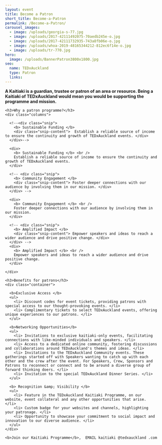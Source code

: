 ```yaml
---
layout: event
title: Become a Patron
short_title: Become-a-Patron
permalink: /Become-a-Patron/
carousel_images:
  - image: /uploads/georgia-s-77.jpg
  - image: /uploads/2017-42111492075-70aedb245e-o.jpg
  - image: /uploads/2017-42111732935-743a8fb06e-o.jpg
  - image: /uploads/whoa-2019-48165344212-812ec6f14e-o.jpg
  - image: /uploads/tr-770.jpg
hero:
  image: /uploads/BannerPatron3800x1800.jpg
seo:
  name: TEDxAuckland
  type: Patron
  links:
---
```

<style>
  .header-section, .carousel {
    max-width: 1200px;
    width: 100%;
    background-color: #d9d9d9;
    display: flex;
    justify-content: space-between;
    margin: 0 auto; /* Center the header */
  }
  <!--.left-column {-->
  <!--  width: 50%;-->
  <!--  padding: 4em;-->
  <!--  box-sizing: border-box;-->
  <!--  align-content: center;-->
  <!--  display: flex;-->
  <!--  flex-direction: column;-->
  <!--  justify-content: center;-->
  <!--}-->
  <!--.left-column img {-->
  <!--  max-width: 400px; /* or your preferred size */-->
  <!--  width: 100%;-->
  <!--  height: auto;-->
  <!--}-->
  <!--.left-column p {-->
  <!--  /* Styling for your paragraph */-->
  <!--}-->
  <!--.left-column button {-->
  <!--  background-color: red;-->
  <!--  color: white;-->
  <!--  border: none;-->
  <!--  padding: 10px 20px;-->
  <!--  cursor: pointer;-->
  <!--  text-transform: uppercase;-->
  <!--  width: 170px;-->
  <!--  /* Add any additional button styling here */-->
  <!--}-->
  <!--.right-column {-->
  <!--  width: 50%;-->
  <!--  position: relative;-->
  <!--  padding: 4em;-->
  <!--  box-sizing: border-box;-->
  <!--}-->
  <!--.right-column img {-->
  <!--  width: 100%;-->
  <!--  height: auto;-->
  <!--  position: relative;-->
  <!--  z-index: 2;-->
  <!--  box-shadow: 7px 7px 0 0 #be0000;-->
  <!--}-->
  .patron-subheader {
    font-style: italic;
    font-size: 42px;
    font-weight: 300;
    margin-top: 0px;
    margin-bottom: 10px;
  }

  .columns {
    display: flex;
    flex-direction: row;
    justify-content: space-around;
  }
  .snip {
    width: 25%;
  }

  .section h3 {
    margin: 30px 0 10px;
    text-transform: capitalize;
    font-size: 20px;
    font-weight: 400;
  }

  .section h4 {
    margin: 2rem 0 0rem;
    padding-bottom: 0.3rem;
    font-size: 15px;
    font-weight: 600;
  }

  li {
    margin-left: 26px;
  }

  ul {
    padding-top: 10px;
  }

  section {
    min-height: 0;
  }
  .event-info__content {
    padding: 0;
    flex: 1 1 auto;
  }

  .content ul {
    list-style: disc;
  }

  .content img {
    max-width: 100%;
    margin: 0;
  }

  .section-heading--speakers {
    display: none;
  }

</style>

<!--<section class="header-section container">--> <!--  <div class="left-column">-->

<!--    <img src="https://tedxauckland.com/assets/images/tedx-auckland-logo-black.svg" alt="Logo" />--> <!--    <h2 class="patron-subheader">Kaitiaki Programme</h2>--> <!--    <p>Join the conversation and community of creating a safe space to share great ideas that solve the problems we face.</p>--> <!--    <button>Find Out More</button>--> <!--  </div>--> <!--  <div class="right-column">--> <!--    <img src="https://fastly.picsum.photos/id/1/5000/3333.jpg?hmac=Asv2DU3rA_5D1xSe22xZK47WEAN0wjWeFOhzd13ujW4" alt="Main Image" />--> <!--  </div>--> <!--</section>-->

<section class="section">
    <b>A Kaitiaki is a guardian, trustee or patron of an area or resource. Being a Kaitiaki of TEDxAuckland would mean you would be supporting the programme and mission.</b>

  <!--<div class="container">-->
    <h3>Why a patron programme?</h3>
    <div class="columns">
    
      <!--<div class="snip">
        <b> Sustainable Funding </b>
        <div class="snip-content">  Establish a reliable source of income to ensure the continuity and growth of TEDxAuckland events. </div>
      </div>-->
      
      <div>
        <b> Sustainable Funding </b> <br />
        Establish a reliable source of income to ensure the continuity and growth of TEDxAuckland events.
      </div>
      
      <!-- <div class="snip">
        <b> Community Engagement </b>
        <div class="snip-content"> Foster deeper connections with our audience by involving them in our mission. </div>
      </div> -->
      
      <div>
        <b> Community Engagement </b> <br />
        Foster deeper connections with our audience by involving them in our mission.
      </div>
      
      <!-- <div class="snip">
        <b> Amplified Impact </b>
        <div class="snip-content"> Empower speakers and ideas to reach a wider audience and drive positive change. </div>
      </div> -->
      <div>
        <b> Amplified Impact </b> <br />
        Empower speakers and ideas to reach a wider audience and drive positive change.
      </div>
      
    </div>
  <!--</div>-->
    
    
    <h3>Benefits for patrons</h3>
    <div class="container">
    
      <b>Exclusive Access </b>
      <ul>
        <li> Discount codes for event tickets, providing patrons with special access to our thought-provoking events. </li>
        <li> Complimentary tickets to select TEDxAuckland events, offering unique experiences to our patrons. </li>
      </ul>
    
      <b>Networking Opportunities</b>
      <ul>
        <li> Invitations to exclusive kaitiaki-only events, facilitating connections with like-minded individuals and speakers. </li>
        <li> Access to a dedicated online community, fostering discussions and collaborations around TEDxAuckland's themes and ideas. </li>
        <li> Invitations to the TEDxAuckland Community events. These gatherings started off with Speakers wanting to catch up with each other and the crew after the event. For Speakers, Crew, Sponsors and Patrons to reconnect or connect and to be around a diverse group of forward thinking doers. </li>
        <li> Invitation to the special TEDxAuckland Dinner Series. </li>
      </ul>
    
      <b> Recognition &amp; Visibility </b>
      <ul>
        <li> Feature in the TEDxAuckland Kaitiaki Programme, on our website, event collateral and any other opportunities that arise. </li>
        <li> Custom badge for your websites and channels, highlighting your patronage. </li>
        <li> Opportunity to showcase your commitment to social impact and innovation to our diverse audience. </li>
      </ul>
    </div>
    
    <b>Join our Kaitiaki Programme</b>,  EMAIL kaitiaki @tedxauckland .com
    
</section>



<!--{% if page.carousel_images.first.image %}-->

<!--<section id="themeShowcase" class="section">--> <!--  <div class="container">--> <!--    <h3 class="section-heading section-heading--speakers">theme</h3>-->



<!--    {% include carousel.html images = page.carousel_images bg_white = true %}-->

<!--  </div>--> <!--</section>--> <!--{% endif %}--> <!--<section class="section">--> <!--  <div class="container carousel">--> <!--    {% include carousel.html images = page.carousel_images %}--> <!--  </div>--> <!--</section>-->



<!--**TEDxAuckland Patron Programme \|** ***Driving Regular Impact***-->

<!--**WHY A PATRON PROGRAMME?**--> <!--* **Sustainable Funding**: Establish a reliable source of income to ensure the continuity and growth of TEDxAuckland events.--> <!--* **Community Engagement**: Foster deeper connections with our audience by involving them in our mission.-->



<!--* **Amplified Impact**: Empower speakers and ideas to reach a wider audience and drive positive change.-->

<!--Join the conversation and community of creating a safe space to share great ideas that solve the problems we face.--> <!--**BENEFITS FOR PATRONS**--> <!--**Recognition & Visibility**--> <!--* Inclusion in the TEDxAuckland Patron Club on our website, showcasing their commitment to ideas and innovation.--> <!--* Digital badges for their websites and social media profiles, highlighting their patronage.--> <!--**Exclusive Access**--> <!--* Discount codes for event tickets, providing patrons with special access to our thought-provoking events.--> <!--* Complimentary tickets to select TEDxAuckland events, offering unique experiences to our patrons.--> <!--**Networking Opportunities**--> <!--* Invitations to exclusive patron-only events, facilitating connections with like-minded individuals and speakers.--> <!--* Access to a dedicated online community, fostering discussions and collaborations around TEDxAuckland's themes and ideas.--> <!--* Invitations to the TEDxAuckland Community events. These gatherings started off with Speakers wanting to catch up with each other and the crew after the event. For Speakers, Crew, Sponsors and Patrons to reconnect or connect and to be around a diverse group of forward thinking doers.--> <!--**Brand Exposure**--> <!--* Feature on our website's patron page, including your logo and link to website or page.--> <!--* Opportunity to showcase your commitment to social impact and innovation to our diverse audience.--> <!--**Join us and BECOME A PATRON! $5,000**--> <!--Email thomas@tedxauckland.com-->